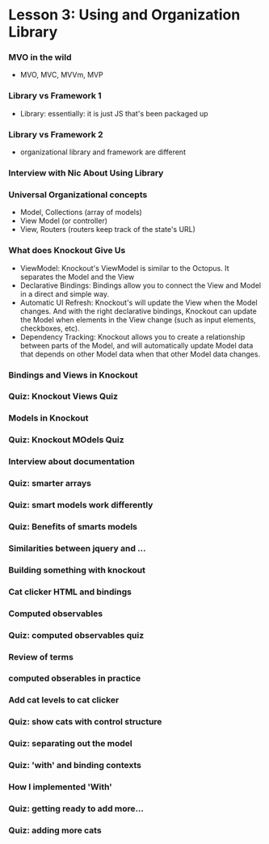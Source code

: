 # Lesson 3: Using and Organization Library

### MVO in the wild
* MVO, MVC, MVVm, MVP

### Library vs Framework 1
* Library: essentially: it is just JS that's been packaged up

### Library vs Framework 2
* organizational library and framework are different

### Interview with Nic About Using Library
### Universal Organizational concepts
* Model,  Collections (array of models)
* View Model (or controller)
* View, Routers (routers keep track of the state's URL)

### What does Knockout Give Us
* ViewModel: Knockout's ViewModel is similar to the Octopus. It separates the Model and the View
* Declarative Bindings: Bindings allow you to connect the View and Model in a direct and simple way.
* Automatic UI Refresh: Knockout's will update the View when the Model changes. And with the right declarative bindings, Knockout can update the Model when elements in the View change (such as input elements, checkboxes, etc).
* Dependency Tracking: Knockout allows you to create a relationship between parts of the Model, and will automatically update Model data that depends on other Model data when that other Model data changes.

### Bindings and Views in Knockout
### Quiz: Knockout Views Quiz
### Models in Knockout
### Quiz: Knockout MOdels Quiz
### Interview about documentation
### Quiz: smarter arrays
### Quiz: smart models work differently
### Quiz: Benefits of smarts models
### Similarities between jquery and ...
### Building something with knockout
### Cat clicker HTML and bindings
### Computed observables
### Quiz: computed observables quiz
### Review of terms
### computed obserables in practice
### Add cat levels to cat clicker
### Quiz: show cats with control structure
### Quiz: separating out the model
### Quiz: 'with' and binding contexts
### How I implemented 'With'
### Quiz: getting ready to add more...
### Quiz: adding more cats
